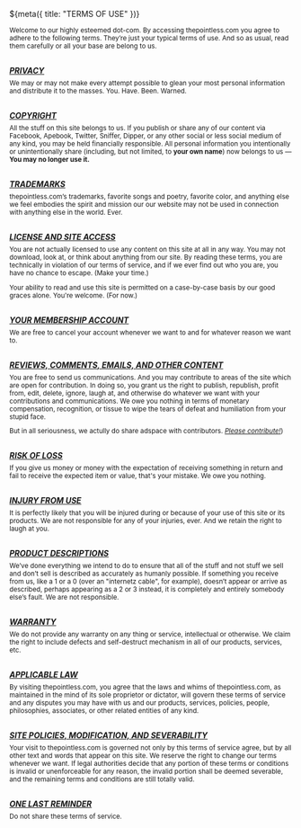 ${meta({
	title: "TERMS OF USE"
})}
<style type='text/css'>
	h5 {
		margin-top: 2em;
		margin-bottom: 0.5em;
		text-decoration: underline;
	}

	#tos div {
		font-size: smaller;
	}
</style>

<div id='tos'>
<div>Welcome to our highly esteemed dot-com. By accessing thepointless.com you agree to adhere to the following terms. They’re just your typical terms of use. And so as usual, read them carefully or all your base are belong to us.</div>

<h5>PRIVACY</h5>
<div>We may or may not make every attempt possible to glean your most personal information and distribute it to the masses. You. Have. Been. Warned.</div>

<h5>COPYRIGHT</h5>
<div>All the stuff on this site belongs to us. If you publish or share any of our content via Facebook, Apebook, Twitter, Sniffer, Dipper, or any other social or less social medium of any kind, you may be held financially responsible. All personal information you intentionally or unintentionally share (including, but not limited, to <b>your own name</b>) now belongs to us &mdash; <b>You may no longer use it.</b></div>

<h5>TRADEMARKS</h5>
<div>thepointless.com’s trademarks, favorite songs and poetry, favorite color, and anything else we feel embodies the spirit and mission our our website may not be used in connection with anything else in the world. Ever.</div>

<h5>LICENSE AND SITE ACCESS</h5>
<div>You are not actually licensed to use any content on this site at all in any way. You may not download, look at, or think about anything from our site. By reading these terms, you are technically in violation of our terms of service, and if we ever find out who you are, you have no chance to escape. (Make your time.)

Your ability to read and use this site is permitted on a case-by-case basis by our good graces alone. You're welcome. (For now.)</div>

<h5>YOUR MEMBERSHIP ACCOUNT</h5>
<div>We are free to cancel your account whenever we want to and for whatever reason we want to.</div>

<h5>REVIEWS, COMMENTS, EMAILS, AND OTHER CONTENT</h5>
<div>You are free to send us communications. And you may contribute to areas of the site which are open for contribution. In doing so, you grant us the right to publish, republish, profit from, edit, delete, ignore, laugh at, and otherwise do whatever we want with your contributions and communications. We owe you nothing in terms of monetary compensation, recognition, or tissue to wipe the tears of defeat and humiliation from your stupid face.

But in all seriousness, we actully do share adspace with contributors. <a href='https://github.com/svidgen/www.thepointless.com'><i>Please contribute!</i></a>)</div>

<h5>RISK OF LOSS</h5>
<div>If you give us money or money with the expectation of receiving something in return and fail to receive the expected item or value, that's your mistake. We owe you nothing.</div>

<h5>INJURY FROM USE</h5>
<div>It is perfectly likely that you will be injured during or because of your use of this site or its products. We are not responsible for any of your injuries, ever. And we retain the right to laugh at you.</div>

<h5>PRODUCT DESCRIPTIONS</h5>
<div>We’ve done everything we intend to do to ensure that all of the stuff and not stuff we sell and don’t sell is described as accurately as humanly possible. If something you receive from us, like a 1 or a 0 (over an "internetz cable", for example), doesn’t appear or arrive as described, perhaps appearing as a 2 or 3 instead, it is completely and entirely somebody else’s fault. We are not responsible.</div>

<h5>WARRANTY</h5>
<div>We do not provide any warranty on any thing or service, intellectual or otherwise. We claim the right to include defects and self-destruct mechanism in all of our products, services, etc.</div>

<h5>APPLICABLE LAW</h5>
<div>By visiting thepointless.com, you agree that the laws and whims of thepointless.com, as maintained in the mind of its sole proprietor or dictator, will govern these terms of service and any disputes you may have with us and our products, services, policies, people, philosophies, associates, or other related entities of any kind.</div>

<h5>SITE POLICIES, MODIFICATION, AND SEVERABILITY</h5>
<div>Your visit to thepointless.com is governed not only by this terms of service agree, but by all other text and words that appear on this site. We reserve the right to change our terms whenever we want. If legal authorities decide that any portion of these terms or conditions is invalid or unenforceable for any reason, the invalid portion shall be deemed severable, and the remaining terms and conditions are still totally valid.</div>

<h5>ONE LAST REMINDER</h5>
<div>Do not share these terms of service.</div>
</div>

<div><tpdc:share></tpdc:share></div>

